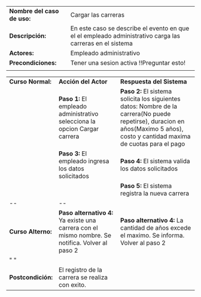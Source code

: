 | | |
| - | - |
| **Nombre del caso de uso:** |Cargar las carreras |
| **Descripción:** |En este caso se describe el evento en que el el empleado administrativo carga las carreras en el sistema |
| **Actores:**  |Empleado administrativo|
| **Precondiciones:** |Tener una sesion activa !!Preguntar esto!
| | |

| | | | 
| - | - | - | 
| **Curso Normal:** | **Acción del Actor** | **Respuesta del Sistema** |
|| **Paso 1:** El empleado administrativo selecciona la opcion Cargar carrera |**Paso 2:** El sistema solicita los siguientes datos: Nombre de la carrera(No puede repetirse), duracion en años(Maximo 5 años), costo y cantidad maxima de cuotas para el pago|
|| **Paso 3:** El empleado ingresa los datos solicitados|**Paso 4:** El sistema valida los datos solicitados|
|||**Paso 5:** El sistema registra la nueva carrera|
| -- | -- |
| **Curso Alterno:** |**Paso alternativo 4:** Ya existe una carrera con el mismo nombre. Se notifica. Volver al paso 2|**Paso alternativo 4:** La cantidad de años excede el maximo. Se informa. Volver al paso 2|
| "	" ||
| **Postcondición:** |El registro de la carrera se realiza con exito.|| 
